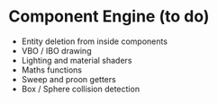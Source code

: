 # Component Engine (to do)
- Entity deletion from inside components
- VBO / IBO drawing
- Lighting and material shaders
- Maths functions
- Sweep and proon getters
- Box / Sphere collision detection